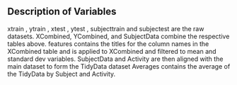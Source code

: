 ## Description of Variables

 xtrain ,  ytrain ,  xtest ,  ytest ,  subjecttrain  and  subjectest  are the raw datasets.
 XCombined, YCombined, and SubjectData combine the respective tables above.
 features  contains the titles for the column names in the XCombined table and is applied to XCombined and filtered to mean and standard dev variables.
 SubjectData and Activity are then aligned with the main dataset to form the TidyData dataset
 Averages contains the average of the TidyData by Subject and Activity.